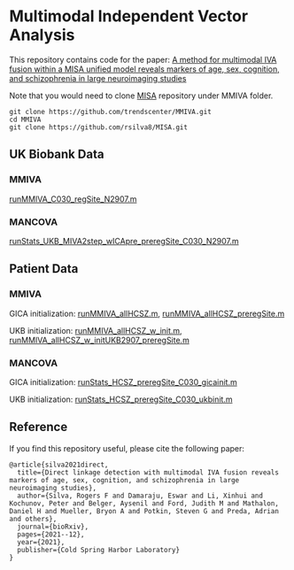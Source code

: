 # Multimodal Independent Vector Analysis

This repository contains code for the paper: [A method for multimodal IVA fusion within a MISA unified model reveals markers of age, sex, cognition, and schizophrenia in large neuroimaging studies](https://www.biorxiv.org/content/10.1101/2021.12.13.472507)

Note that you would need to clone [MISA](https://github.com/rsilva8/MISA.git) repository under MMIVA folder.

```
git clone https://github.com/trendscenter/MMIVA.git
cd MMIVA
git clone https://github.com/rsilva8/MISA.git
```

## UK Biobank Data
### MMIVA
  [runMMIVA_C030_regSite_N2907.m](UKB/MMIVA/runMMIVA_C030_regSite_N2907.m)

### MANCOVA
  [runStats_UKB_MIVA2step_wICApre_preregSite_C030_N2907.m](/UKB/MANCOVA/runStats_UKB_MIVA2step_wICApre_preregSite_C030_N2907.m)

## Patient Data
### MMIVA
GICA initialization: 
  [runMMIVA_allHCSZ.m](/HCSZ/MMIVA/GICA/runMMIVA_allHCSZ.m),
  [runMMIVA_allHCSZ_preregSite.m](/HCSZ/MMIVA/GICA/runMMIVA_allHCSZ_preregSite.m)

UKB initialization:
  [runMMIVA_allHCSZ_w_init.m](/HCSZ/MMIVA/UKB/runMMIVA_allHCSZ_w_init.m),
  [runMMIVA_allHCSZ_w_initUKB2907_preregSite.m](/HCSZ/MMIVA/UKB/runMMIVA_allHCSZ_w_initUKB2907_preregSite.m)

### MANCOVA
GICA initialization: 
  [runStats_HCSZ_preregSite_C030_gicainit.m](/HCSZ/MANCOVA/runStats_HCSZ_preregSite_C030_gicainit.m)

UKB initialization: 
  [runStats_HCSZ_preregSite_C030_ukbinit.m](/HCSZ/MANCOVA/runStats_HCSZ_preregSite_C030_ukbinit.m)

## Reference
If you find this repository useful, please cite the following paper:
```
@article{silva2021direct,
  title={Direct linkage detection with multimodal IVA fusion reveals markers of age, sex, cognition, and schizophrenia in large neuroimaging studies},
  author={Silva, Rogers F and Damaraju, Eswar and Li, Xinhui and Kochunov, Peter and Belger, Aysenil and Ford, Judith M and Mathalon, Daniel H and Mueller, Bryon A and Potkin, Steven G and Preda, Adrian and others},
  journal={bioRxiv},
  pages={2021--12},
  year={2021},
  publisher={Cold Spring Harbor Laboratory}
}
```